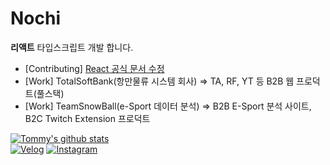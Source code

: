 # Nochi

<b>리액트</b> 타입스크립트 개발 합니다.

- [Contributing] [React 공식 문서 수정](https://github.com/reactjs/ko.reactjs.org/blob/master/content/docs/web-components.md) 
- [Work] TotalSoftBank(항만물류 시스템 회사) => TA, RF, YT 등 B2B 웹 프로덕트(풀스택)
- [Work] TeamSnowBall(e-Sport 데이터 분석) => B2B E-Sport 분석 사이트, B2C Twitch Extension 프로덕트


[![Tommy's github stats](https://github-readme-stats.vercel.app/api?username=ainochi-kor&hide_border=true&hide=contribs&count_private=true&show_icons=true)](https://github.com/anuraghazra/github-readme-stats)
<br>
 [![Velog](https://img.shields.io/badge/Velog-20C997?logo=Velog&logoColor=white)](https://velog.io/@ainochi95)
 [![Instagram](https://img.shields.io/badge/Instagram-E4405F?logo=Instagram&logoColor=white)](https://www.instagram.com/nochi_0920.tsx/)
 
<!--
[![Nochi's wakatime stats](https://github-readme-stats.vercel.app/api/wakatime?username=Nochi)](https://wakatime.com/@Nochi)
 -->
<!--
**ainochi-kor/ainochi-kor** is a ✨ _special_ ✨ repository because its `README.md` (this file) appears on your GitHub profile.

Here are some ideas to get you started:
![MariaDB](https://img.shields.io/badge/MariaDB-003545.svg?logo=MariaDB&logoColor=white)
![Angular](https://img.shields.io/badge/Angular-DD0031?logo=Angular&logoColor=white)
![GraphQL](https://img.shields.io/badge/GraphQL-E10098?logo=GraphQL&logoColor=white)
![Next.js](https://img.shields.io/badge/Next.js-000000?logo=Next.js&logoColor=white)
![Svelte](https://img.shields.io/badge/Svelte-FF3E00?logo=Svelte&logoColor=white)



- 🔭 I’m currently working on ...
- 🌱 I’m currently learning ...
- 👯 I’m looking to collaborate on ...
- 🤔 I’m looking for help with ...
- 💬 Ask me about ...
- 📫 How to reach me: ...
- 😄 Pronouns: ...
- ⚡ Fun fact: ...

## 🌱 경험
![Vue.js](https://img.shields.io/badge/Vue.js-4FC08D?logo=Vue.js&logoColor=white)
![TypeScript](https://img.shields.io/badge/TypeScript-3178C6?logo=TypeScript&logoColor=white) 
![React](https://img.shields.io/badge/React-61DAFB?logo=React&logoColor=white)
![BootStrap](https://img.shields.io/badge/BootStrap-7952B3?logo=BootStrap&logoColor=white)
![Webpack](https://img.shields.io/badge/Webpack-8DD6F9?logo=Webpack&logoColor=white)
![Spring](https://img.shields.io/badge/Spring-6DB33F.svg?logo=spring&logoColor=white)
![Spring_Boot](https://img.shields.io/badge/Spring_Boot-6DB33F.svg?logo=spring&logoColor=white)
![Maven](https://img.shields.io/badge/Maven-C71A36.svg?logo=apache-maven&logoColor=white)
![Node.js](https://img.shields.io/badge/Node.js-339933?logo=Node.js&logoColor=white)
![Oracle](https://img.shields.io/badge/Oracle-F80000.svg?logo=Oracle&logoColor=white)
![Python](https://img.shields.io/badge/Python-3776AB.svg?logo=Python&logoColor=white)
![Sass](https://img.shields.io/badge/Sass-CC6699?logo=Sass&logoColor=white)
![jQuery](https://img.shields.io/badge/jQuery-0769AD?logo=jQuery&logoColor=white)
![Java_8](https://img.shields.io/badge/java8-red?logo=java&logoColor=white)
![Java_11](https://img.shields.io/badge/java11-red?logo=java&logoColor=white)
![HTML5](https://img.shields.io/badge/HTML5-E34F26.svg?logo=HTML5&logoColor=white)
![CSS3](https://img.shields.io/badge/CSS3-1572B6.svg?logo=CSS3&logoColor=white)

### 👍 그 외.
![Git](https://img.shields.io/badge/Git-F05032.svg?logo=Git&logoColor=white)
![GitHub](https://img.shields.io/badge/GitHub-181717.svg?logo=GitHub&logoColor=white)
![Markdown](https://img.shields.io/badge/Markdown-000000?logo=markdown&logoColor=white)
-->

<!-- ## Sub
![Solidity](https://img.shields.io/badge/Solidity-363636.svg?logo=Solidity&logoColor=white)
![Ethereum](https://img.shields.io/badge/Ethereum-3C3C3D.svg?logo=Ethereum&logoColor=white)
![Go](https://img.shields.io/badge/Go-00ADD8.svg?logo=Go&logoColor=white)
![Node.js](https://img.shields.io/badge/Node.js-339933.svg?logo=Node.js&logoColor=white)
![Kotlin](https://img.shields.io/badge/Kotlin-7F52FF.svg?logo=Kotlin&logoColor=white)
![Spring](https://img.shields.io/badge/Spring-6DB33F.svg?logo=Spring&logoColor=white)
![Spring Boot](https://img.shields.io/badge/Spring_Boot-6DB33F.svg?logo=SpringBoot&logoColor=white)
![Python](https://img.shields.io/badge/Python-3776AB.svg?logo=Python&logoColor=white)
![Qt](https://img.shields.io/badge/Qt-41CD52.svg?logo=Qt&logoColor=white)
## Etc
![Visual Studio Code](https://img.shields.io/badge/Visual_Studio_Code-007ACC.svg?logo=VisualStudioCode&logoColor=white)
![Git](https://img.shields.io/badge/Git-F05032.svg?logo=Git&logoColor=white)
![GitHub](https://img.shields.io/badge/GitHub-181717.svg?logo=GitHub&logoColor=white)
![Markdown](https://img.shields.io/badge/Markdown-000000?logo=markdown&logoColor=white)
![Notion](https://img.shields.io/badge/Notion-000000.svg?logo=Notion&logoColor=white) -->

<!-- 
- [Study] [Clone Book](https://clonebook.netlify.app/) (초창기 잡기술..)
- [Study] [Todo List](https://ainochi-todo-list.netlify.app/) (흔한 Todo에 잡다한 오류 수정 및 요구사항 추가) 
-->

<!-- ![TypeScript](https://img.shields.io/badge/TypeScript-3178C6.svg?logo=TypeScript&logoColor=white) 
![React](https://img.shields.io/badge/React-61DAFB.svg?logo=React&logoColor=white) 
![React Query](https://img.shields.io/badge/React_Query-FF4154.svg?logo=ReactQuery&logoColor=white) 
![React Table](https://img.shields.io/badge/React_Table-FF4154.svg?logo=ReactTable&logoColor=white) 
![React Router](https://img.shields.io/badge/React_Router-CA4245.svg?logo=ReactRouter&logoColor=white)
![Redux](https://img.shields.io/badge/Redux-764ABC.svg?logo=Redux&logoColor=white)
![Recoil](https://img.shields.io/badge/Recoil-3578e5.svg?logo=Recoil&logoColor=white)
![i18next](https://img.shields.io/badge/i18next-26A69A.svg?logo=i18next&logoColor=white)
![MUI](https://img.shields.io/badge/MUI-007FFF.svg?logo=MUI&logoColor=white)
![Emotion](https://img.shields.io/badge/Emotion-C865B9.svg?logo=Emotion&logoColor=white) -->

<!-- 

[![Lib_Test](https://img.shields.io/badge/Lib_Test-3DDC84?logo=Lib_Test&logoColor=white)](https://lib-testing-project.netlify.app/)
 -->
